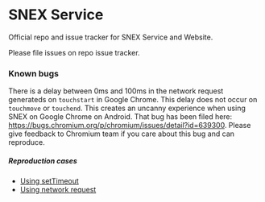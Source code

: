 # SNEX Service

Official repo and issue tracker for SNEX Service and Website.

Please file issues on repo issue tracker.

### Known bugs

There is a delay between 0ms and 100ms in the network request generateds on `touchstart` in Google Chrome. This delay does not occur on `touchmove` or `touchend`. This creates an uncanny experience when using SNEX on Google Chrome on Android. That bug has been filed here: 
https://bugs.chromium.org/p/chromium/issues/detail?id=639300. Please give feedback to Chromium team if you care about this bug and can reproduce.

##### Reproduction cases
* [Using setTimeout](https://github.com/pomle/chrome-touchstart-delay-repr/tree/be098fc2b312befd1d06ba18d03464e35b02755e)
* [Using network request](https://github.com/pomle/chrome-touchstart-delay-repr/tree/network-example)
